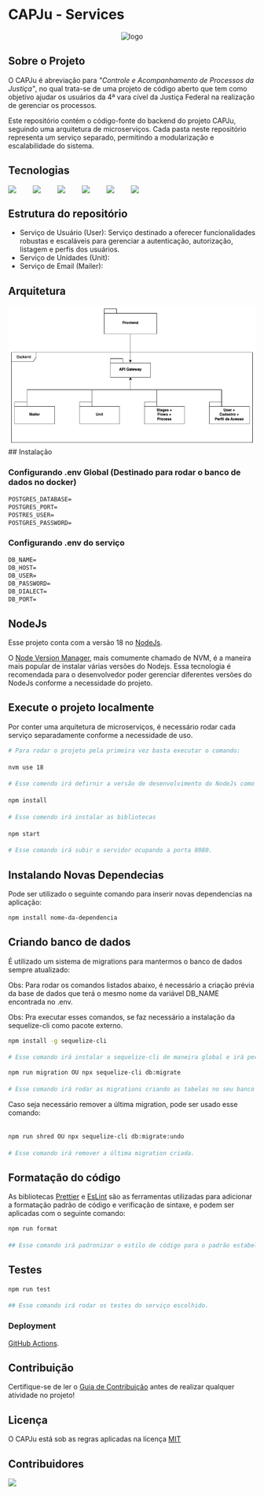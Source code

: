 # CAPJu - Services

<div align="center">
  <img src="https://i.imgur.com/0KsqIUe.png" alt="logo">
</div>

## Sobre o Projeto

O CAPJu é abreviação para _"Controle e Acompanhamento de Processos da Justiça"_, no qual trata-se de uma projeto de código aberto que tem como objetivo ajudar os usuários da 4ª vara cível da Justiça Federal na realização de gerenciar os processos.

Este repositório contém o código-fonte do backend do projeto CAPJu, seguindo uma arquitetura de microserviços. Cada pasta neste repositório representa um serviço separado, permitindo a modularização e escalabilidade do sistema.

## Tecnologias

<div style="display: flex">
<img src="https://cdn.jsdelivr.net/gh/devicons/devicon/icons/javascript/javascript-original.svg" width="50px"/>
<img src="https://cdn.jsdelivr.net/gh/devicons/devicon/icons/nodejs/nodejs-original.svg" width="50px"/>
<img src="https://cdn.jsdelivr.net/gh/devicons/devicon/icons/npm/npm-original-wordmark.svg" width="50px"/>
<img src="https://cdn.jsdelivr.net/gh/devicons/devicon/icons/express/express-original-wordmark.svg" width="50px"/>
<img src="https://cdn.jsdelivr.net/gh/devicons/devicon/icons/postgresql/postgresql-original.svg" width="50px" />
<img src="https://cdn.jsdelivr.net/gh/devicons/devicon/icons/docker/docker-original-wordmark.svg" width="50px"/>
</div>

## Estrutura do repositório

- Serviço de Usuário (User): Serviço destinado a oferecer funcionalidades robustas e escaláveis para gerenciar a autenticação, autorização, listagem e perfis dos usuários.
- Serviço de Unidades (Unit):
- Serviço de Email (Mailer):

## Arquitetura

<div align="center">
<img src="./assets/arquitetura.jpeg" width=600px />
</div>
## Instalação

### Configurando .env Global (Destinado para rodar o banco de dados no docker)

```
POSTGRES_DATABASE=
POSTGRES_PORT=
POSTRES_USER=
POSTGRES_PASSWORD=
```

### Configurando .env do serviço

```
DB_NAME=
DB_HOST=
DB_USER=
DB_PASSWORD=
DB_DIALECT=
DB_PORT=
```

## NodeJs

Esse projeto conta com a versão 18 no [NodeJs](https://nodejs.org/en).

O [Node Version Manager](https://github.com/nvm-sh/nvm), mais comumente chamado de NVM, é a maneira mais popular de instalar várias versões do Nodejs. Essa tecnologia é recomendada para o desenvolvedor poder gerenciar diferentes versões do NodeJs conforme a necessidade do projeto.

## Execute o projeto localmente

Por conter uma arquitetura de microserviços, é necessário rodar cada serviço separadamente conforme a necessidade de uso.

```bash
# Para rodar o projeto pela primeira vez basta executar o comando:

nvm use 18

# Esse comendo irá defirnir a versão de desenvolvimento do NodeJs como 18

npm install

# Esse comendo irá instalar as bibliotecas

npm start

# Esse comando irá subir o servidor ocupando a porta 8080.
```

## Instalando Novas Dependecias

Pode ser utilizado o seguinte comando para inserir novas dependencias na aplicação:

```bash
npm install nome-da-dependencia
```

## Criando banco de dados

É utilizado um sistema de migrations para mantermos o banco de dados sempre atualizado:

Obs: Para rodar os comandos listados abaixo, é necessário a criação prévia da base de dados que terá o mesmo nome da variável DB_NAME encontrada no .env.

Obs: Pra executar esses comandos, se faz necessário a instalação da sequelize-cli como pacote externo.

```bash
npm install -g sequelize-cli

# Esse comando irá instalar a sequelize-cli de maneira global e irá permitir que você rode comandos com o npx.
```

```bash
npm run migration OU npx sequelize-cli db:migrate

# Esse comando irá rodar as migrations criando as tabelas no seu banco da dados.
```

Caso seja necessário remover a última migration, pode ser usado esse comando:

```bash

npm run shred OU npx sequelize-cli db:migrate:undo

# Esse comando irá remover a última migration criada.
```

## Formatação do código

As bibliotecas [Prettier](https://prettier.io/) e [EsLint](https://eslint.org/) são as ferramentas utilizadas para adicionar a formatação padrão de código e verificação de sintaxe, e podem ser aplicadas com o seguinte comando:

```bash
npm run format

## Esse comando irá padronizar o estilo de código para o padrão estabelecido no projeto e verificar erros de sintaxe e possíveis melhorias.

```

## Testes

```bash
npm run test

## Esse comando irá rodar os testes do serviço escolhido.

```

### Deployment

[GitHub Actions](https://github.com/fga-eps-mds/2023-1-CAPJu-Services/actions).

## Contribuição

Certifique-se de ler o [Guia de Contribuição](https://github.com/fga-eps-mds/2023-1-CAPJu-Front/blob/main/.github/CONTRIBUTING.md) antes de realizar qualquer atividade no projeto!

## Licença

O CAPJu está sob as regras aplicadas na licença [MIT](https://github.com/fga-eps-mds/2023-1-CAPJu-Front/blob/main/LICENSE)

## Contribuidores

<a href="https://github.com/fga-eps-mds/2023-1-CAPJu-Services/graphs/contributors">
  <img src="https://contrib.rocks/image?repo=fga-eps-mds/2023-1-CAPJu-Services" />
</a>
